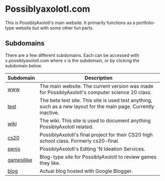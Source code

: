# Possiblyaxolotl.com

This is PossiblyAxolotl's main website. It primarily functions as a portfolio-type website but with some other fun parts.

## Subdomains

There are a few different subdomains. Each can be accessed with x.possiblyaxolotl.com where x is the subdomain, or by clicking the subdomain below.

|Subdomain|Description|
|---------|-----------|
|[www](https://www.possiblyaxolotl.com)|The main website. The current version was made for PossiblyAxolotl's computer science 20 class.|
|[test](https://test.possiblyaxolotl.com)|The beta test site. This site is used test anything, such as a new layout for the main page. Currently inactive.|
|[wiki](/)|The wiki. This site is used to document anything PossiblyAxolotl related.|
|[cs20](https://cs20.possiblyaxolotl.com)|PossiblyAxolotl's final project for their CS20 high school class. Formerly cs20-final.|
|[penis](https://penis.possiblyaxolotl.com)|PossiblyAxolotl's Editing 'N Ideation Services.|
|[gamesilike](https://gamesilike.possiblyaxolotl.com)|Blog-type site for PossiblyAxolotl to review games they like.|
|[blog](https://blog.possiblyaxolotl.com)|Actual blog hosted with Google Blogger.|
